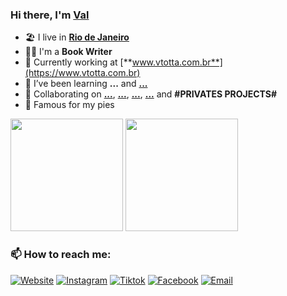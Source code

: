 ### Hi there, I'm [Val](https://www.vtotta.com.br)

- 🏖 I live in [**Rio de Janeiro**](http://visit.rio/)
- 👨‍💼 I'm a **Book Writer** 
- 🏡 Currently working at [**www.vtotta.com.br**](https://www.vtotta.com.br)
- 🌱 I’ve been learning **...** and [**...**](https://#)
- 👯 Collaborating on [**...**](https://#), [**...**]([#](https://#)), [**...**]([#](https://#)), [**...**](https://#) and **#PRIVATES PROJECTS#**
- 🥧 Famous for my pies

<div>
    <img height="180em" src="https://github-readme-stats.vercel.app/api?username=vtotta&show_icons=true&include_all_commits=true&count_private=true"/>
    <img height="180em" src="https://github-readme-stats.vercel.app/api/top-langs/?username=vtotta&layout=compact&langs_count=8"/> 
</div>

<h3>📫 How to reach me:</h3>

<p align="left">
    <a href="https://www.vtotta.com.br" target="_blank"><img alt="Website" src="https://img.shields.io/badge/Website-vtotta.com.br-blue?label&style=social&logo=brave"></a> 
    <a href="https://www.linkedin.com/in/vtotta/" target="_blank"><img alt="Instagram" src="https://img.shields.io/badge/Instagram-@v.totta-blue?label&style=social&logo=instagram"></a>
    <a href="https://www.linkedin.com/in/vtotta/" target="_blank"><img alt="Tiktok" src="https://img.shields.io/badge/Tiktok-@vtotta.autora-blue?label&style=social&logo=tiktok"></a>
    <a href="https://www.linkedin.com/in/vtotta/" target="_blank"><img alt="Facebook" src="https://img.shields.io/badge/Facebook-@vtottaautora-blue?label&style=social&logo=facebook"></a>
    <a href="mailto:valdevtotta@gmail.com"><img alt="Email" src="https://img.shields.io/badge/Email-valdevtotta@gmail.com-blue?label&style=social&logo=gmail"></a>
</p>
